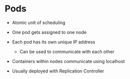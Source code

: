 # Pods

- Atomic unit of scheduling
- One pod gets assigned to one node
- Each pod has its own unique IP address
    - Can be used to communicate with each other
- Containers within nodes communicate using localhost

- Usually deployed with Replication Controller

